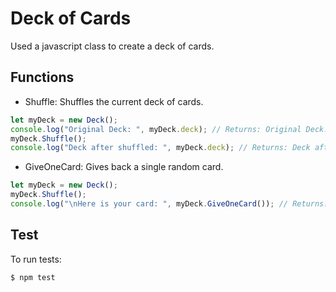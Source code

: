 # Deck of Cards

Used a javascript class to create a deck of cards.


## Functions

* Shuffle: Shuffles the current deck of cards.  
``` javascript
let myDeck = new Deck();
console.log("Original Deck: ", myDeck.deck); // Returns: Original Deck: ['Ace of Clubs', '2 of Clubs', '3 of Clubs', ...]
myDeck.Shuffle();
console.log("Deck after shuffled: ", myDeck.deck); // Returns: Deck after shuffled: ['5 of Diamonds', '2 of Clubs', 'Jack of Spades', ...] 
```  
  
* GiveOneCard: Gives back a single random card.  
``` javascript
let myDeck = new Deck();
myDeck.Shuffle();
console.log("\nHere is your card: ", myDeck.GiveOneCard()); // Returns: Here is your card:  7 of Hearts
``` 

## Test 

To run tests:
```
$ npm test
```
